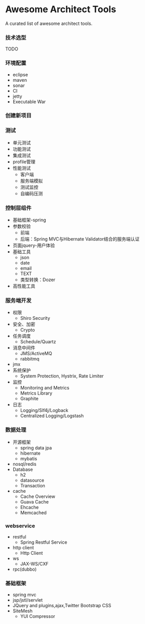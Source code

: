 # Awesome Architect Tools
A curated list of awesome architect tools.



### 技术选型
TODO

### 环境配置
- eclipse
- maven
- sonar
- CI
- jetty
- Executable War

### 创建新项目


### 测试

- 单元测试
- 功能测试
- 集成测试
- profile管理
- 性能测试
  - 客户端
  - 服务端模拟
  - 测试监控
  - 自编码压测

### 控制层组件
- 基础框架-spring
- 参数校验
  - 前端
  - 后端：Spring MVC与Hibernate Validator结合的服务端认证
- 页面jquery-用户体验
- 基础工具
  - json
  - date
  - email
  - TEXT
  - 类型转换：Dozer
- 高性能工具

### 服务端开发
- 权限
  - Shiro Security
- 安全、加密
  - Crypto
- 任务调度
  - Schedule/Quartz
- 消息中间件
  - JMS/ActiveMQ
  - rabbitmq
- jmx
- 系统保护
  - System Protection, Hystrix, Rate Limiter
- 监控
  - Monitoring and Metrics
  - Metrics Library
  - Graphite
- 日志
  - Logging/Slf4j/Logback
  - Centralized Logging/Logstash

### 数据处理
- 开源框架
  - spring data jpa
  - hibernate
  - mybatis
- nosql/redis
- Database
  - h2
  - datasource
  - Transaction
- cache
  - Cache Overview
  - Guava Cache
  - Ehcache
  - Memcached

### webservice
- restful
  - Spring Restful Service
- http client
  - Http Client
- ws
  - JAX-WS/CXF
- rpc(dubbo)

### 基础框架
- spring mvc
- jsp/jstl/servlet
- JQuery and plugins,ajax,Twitter Bootstrap CSS
- SiteMesh
  - YUI Compressor
